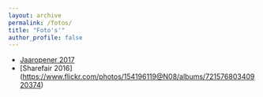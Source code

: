 ```yaml
---
layout: archive
permalink: /fotos/
title: "Foto's'"
author_profile: false
---
```


- [Jaaropener 2017](https://www.flickr.com/photos/154196119@N08/albums/72157681407894741)
- [Sharefair 2016] (https://www.flickr.com/photos/154196119@N08/albums/72157680340920374)